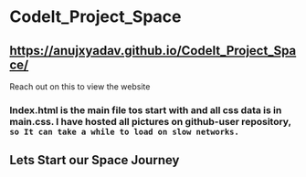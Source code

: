 # Codelt_Project_Space

## https://anujxyadav.github.io/Codelt_Project_Space/
Reach out on this to view the website

### Index.html is the main file tos start with and all css data is in main.css. I have hosted all pictures on github-user repository,``` so It can take a while to load on slow networks.```

## Lets Start our Space Journey
